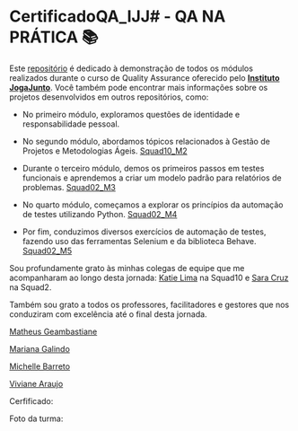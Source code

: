 # CertificadoQA_IJJ# - QA NA PRÁTICA 📚

Este [repositório](https://github.com/LeanDevLima/CertificadoQA_IJJ) é dedicado à demonstração de todos os módulos realizados durante o curso de Quality Assurance oferecido pelo [**Instituto JogaJunto**](https://www.jogajuntoinstituto.org/). Você também pode encontrar mais informações sobre os projetos desenvolvidos em outros repositórios, como:

- No primeiro módulo, exploramos questões de identidade e responsabilidade pessoal.

- No segundo módulo, abordamos tópicos relacionados à Gestão de Projetos e Metodologias Ágeis. [Squad10_M2](https://github.com/LeanDevLima/Squad10_M2)

- Durante o terceiro módulo, demos os primeiros passos em testes funcionais e aprendemos a criar um modelo padrão para relatórios de problemas. [Squad02_M3](https://github.com/LeanDevLima/Squad02_M3)

- No quarto módulo, começamos a explorar os princípios da automação de testes utilizando Python. [Squad02_M4](https://github.com/LeanDevLima/Squad02_M4)

- Por fim, conduzimos diversos exercícios de automação de testes, fazendo uso das ferramentas Selenium e da biblioteca Behave. [Squad02_M5](https://github.com/LeanDevLima/Squad02_M5)

Sou profundamente grato às minhas colegas de equipe que me acompanharam ao longo desta jornada: [Katie Lima](https://www.linkedin.com/in/katie-lima1/) na Squad10 e [Sara Cruz](https://www.linkedin.com/in/sara-j-m-da-cruz-08ba19282/) na Squad2.

Também sou grato a todos os professores, facilitadores e gestores que nos conduziram com excelência até o final desta jornada.

[Matheus Geambastiane](https://www.linkedin.com/in/matheus-geambastiane-/)

[Mariana Galindo](https://www.linkedin.com/in/mariana-galindo-soares/)

[Michelle Barreto](https://www.linkedin.com/in/michelle-pb/)

[Viviane Araujo](https://www.linkedin.com/in/viviane-araujo-748047191/)

Cerfificado:

<src img="CertificadoQA.jpg">

Foto da turma:

<src img="fotoTurma.jpg">






